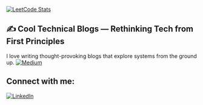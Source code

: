 [![LeetCode Stats](https://leetcard.jacoblin.cool/arshan8?ext=heatmap)](https://leetcode.com/arshan8/)


## ✍️ Cool Technical Blogs — Rethinking Tech from First Principles
I love writing thought-provoking blogs that explore systems from the ground up.
[![Medium](https://img.shields.io/badge/Medium-12100E?style=for-the-badge&logo=medium&logoColor=white)](https://medium.com/@arshanshaik1199)



## Connect with me:
[![LinkedIn](https://img.shields.io/badge/LinkedIn-blue?style=for-the-badge&logo=linkedin)](https://www.linkedin.com/in/https://www.linkedin.com/in/arshan-shaik-83248b245/)

